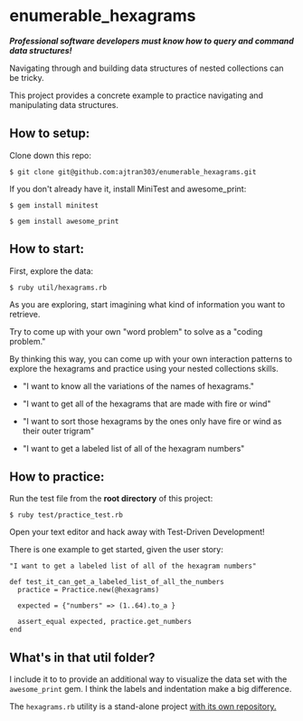 # enumerable_hexagrams

***Professional software developers must know how to query and command data structures!***

Navigating through and building data structures of nested collections can be tricky.

This project provides a concrete example to practice navigating and manipulating data structures.

## How to setup:

Clone down this repo:

`$ git clone git@github.com:ajtran303/enumerable_hexagrams.git
`

If you don't already have it, install MiniTest and awesome_print:

`$ gem install minitest`

`$ gem install awesome_print`

## How to start:

First, explore the data:

`$ ruby util/hexagrams.rb`

As you are exploring, start imagining what kind of information you want to retrieve.

Try to come up with your own "word problem" to solve as a "coding problem."

By thinking this way, you can come up with your own interaction patterns to explore the hexagrams and practice using your nested collections skills.

- "I want to know all the variations of the names of hexagrams."

- "I want to get all of the hexagrams that are made with fire or wind"

- "I want to sort those hexagrams by the ones only have fire or wind as their outer trigram"

- "I want to get a labeled list of all of the hexagram numbers"

## How to practice:

Run the test file from the **root directory** of this project:

`$ ruby test/practice_test.rb`

Open your text editor and hack away with Test-Driven Development!

There is one example to get started, given the user story:

`"I want to get a labeled list of all of the hexagram numbers"`

```
def test_it_can_get_a_labeled_list_of_all_the_numbers
  practice = Practice.new(@hexagrams)

  expected = {"numbers" => (1..64).to_a }

  assert_equal expected, practice.get_numbers
end
```

## What's in that util folder?

I include it to to provide an additional way to visualize the data set with the `awesome_print` gem. I think the labels and indentation make a big difference.

The `hexagrams.rb` utility is a stand-alone project [with its own repository.](https://github.com/ajtran303/hexagrams)
